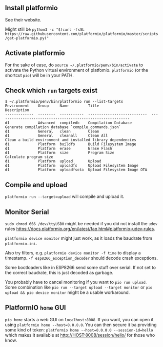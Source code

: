 ## Install platformio
See their website.

Might still be `python3 -c "$(curl -fsSL https://raw.githubusercontent.com/platformio/platformio/master/scripts/get-platformio.py)"`

## Activate platformio
For the sake of ease, do `source ~/.platformio/penv/bin/activate` to activate the Python virtual environment of platfomio.
`platformio` (or the shortcut `pio`) will be in your PATH.

## Check which `run` targets exist
```shell
$ ~/.platformio/penv/bin/platformio run --list-targets
Environment    Group     Name         Title                        Description
-------------  --------  -----------  ---------------------------  ------------------------------------------------------------
d1             Advanced  compiledb    Compilation Database         Generate compilation database `compile_commands.json`
d1             General   clean        Clean
d1             General   cleanall     Clean All                    Clean a build environment and installed library dependencies
d1             Platform  buildfs      Build Filesystem Image
d1             Platform  erase        Erase Flash
d1             Platform  size         Program Size                 Calculate program size
d1             Platform  upload       Upload
d1             Platform  uploadfs     Upload Filesystem Image
d1             Platform  uploadfsota  Upload Filesystem Image OTA
```

## Compile and upload
`platformio run --target=upload` will compile and upload it.

## Monitor Serial
`sudo chmod 666 /dev/ttyUSB0` might be needed if you did not install the `udev` rules <https://docs.platformio.org/en/latest/faq.html#platformio-udev-rules>.

`platformio device monitor` might just work, as it loads the baudrate from `platformio.ini`.

Also try filters, e.g. `platformio device monitor -f time` to display a timestamp. `-f esp8266_exception_decoder` should decode crash exceptions.

Some bootloaders like in ESP8266 send some stuff over serial. If not set to the correct baudrate, this is just decoded as garbage.

You probably have to cancel monitoring if you want to `pio run upload`.
Some combination like `pio run --target upload --target monitor` or `pio upload && pio device monitor` might be a usable workaround.

## PlatformIO `home` GUI
`pio home` starts a web GUI on `localhost:8008`.
If you want, you can open it using `platformio home --host=0.0.0.0`.
You can then secure it ba providing some kind of token: `platformio home --host=0.0.0.0 --session-id=hello` which makes it available at <http://HOST:8008/session/hello/> for those who know.

